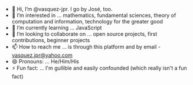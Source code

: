 - 👋 Hi, I’m @vasquez-jpr. I go by José, too.
- 👀 I’m interested in ... mathematics, fundamental sciences, theory of computation and information, technology for the greater good
- 🌱 I’m currently learning ... JavaScript
- 💞️ I’m looking to collaborate on ... open source projects, first contributions, beginner projects
- 📫 How to reach me ... is through this platform and by email - vasquez.jpr@yahoo.com
- 😄 Pronouns: ... He/Him/His
- ⚡ Fun fact: ... I'm gullible and easily confounded (which really isn't a fun fact)

<!---
vasquez-jpr/vasquez-jpr is a ✨ special ✨ repository because its `README.md` (this file) appears on your GitHub profile.
You can click the Preview link to take a look at your changes.
--->
